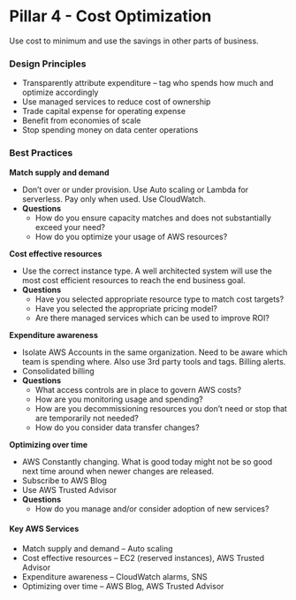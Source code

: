 # Pillar 4 - Cost Optimization

Use cost to minimum and use the savings in other parts of business.

### **Design Principles**

* Transparently attribute expenditure – tag who spends how much and optimize accordingly
* Use managed services to reduce cost of ownership
* Trade capital expense for operating expense
* Benefit from economies of scale
* Stop spending money on data center operations

### **Best Practices**

**Match supply and demand**

* Don’t over or under provision. Use Auto scaling or Lambda for serverless. Pay only when used. Use CloudWatch.
* **Questions**
  * How do you ensure capacity matches and does not substantially exceed your need?
  * How do you optimize your usage of AWS resources?

**Cost effective resources**

* Use the correct instance type. A well architected system will use the most cost efficient resources to reach the end business goal.
* **Questions**
  * Have you selected appropriate resource type to match cost targets?
  * Have you selected the appropriate pricing model?
  * Are there managed services which can be used to improve ROI?

**Expenditure awareness**

* Isolate AWS Accounts in the same organization. Need to be aware which team is spending where. Also use 3rd party tools and tags. Billing alerts.
* Consolidated billing
* **Questions**
  * What access controls are in place to govern AWS costs?
  * How are you monitoring usage and spending?
  * How are you decommissioning resources you don’t need or stop that are temporarily not needed?
  * How do you consider data transfer changes?

**Optimizing over time**

* AWS Constantly changing. What is good today might not be so good next time around when newer changes are released.
* Subscribe to AWS Blog
* Use AWS Trusted Advisor
* **Questions**
  * How do you manage and/or consider adoption of new services?

#### **Key AWS Services**

* Match supply and demand – Auto scaling
* Cost effective resources – EC2 \(reserved instances\), AWS Trusted Advisor
* Expenditure awareness – CloudWatch alarms, SNS
* Optimizing over time – AWS Blog, AWS Trusted Advisor

